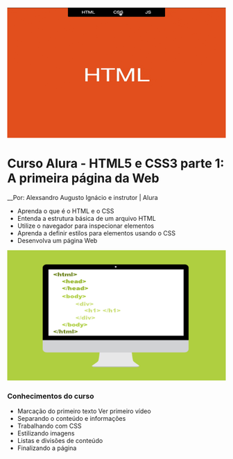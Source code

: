 <p align="center">
  <img width="660" height="300" src="https://github.com/alexaugusto23/HTML_e_CSS_alura/blob/master/img/HTML%20e%20CSS.gif">
</p>


# Curso Alura - HTML5 e CSS3 parte 1: A primeira página da Web
__Por: Alexsandro Augusto Ignácio e instrutor | Alura

* Aprenda o que é o HTML e o CSS
* Entenda a estrutura básica de um arquivo HTML
* Utilize o navegador para inspecionar elementos
* Aprenda a definir estilos para elementos usando o CSS
* Desenvolva um página Web

<p align="center">
  <img width="660" height="300" src="https://github.com/alexaugusto23/HTML_e_CSS_alura/blob/master/img/pc_interativo.gif">
</p>

### __Conhecimentos do curso__

* Marcação do primeiro texto Ver primeiro vídeo
* Separando o conteúdo e informações
* Trabalhando com CSS
* Estilizando imagens
* Listas e divisões de conteúdo
* Finalizando a página